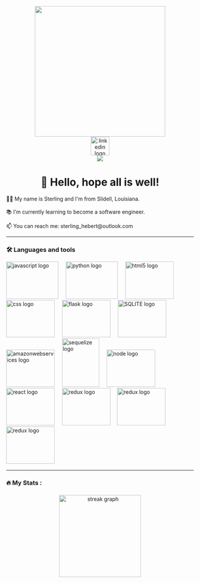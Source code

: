 <div align="center">
  <img height="350" src="https://i.pinimg.com/originals/e4/a9/06/e4a906d8ec0f8594f71e5c9866f8b26c.gif"  />
</div>

<div align="center">
  <img src="https://img.shields.io/static/v1?message=LinkedIn&logo=linkedin&label=&color=0077B5&logoColor=white&labelColor=&style=for-the-badge" height=50" alt="linkedin logo"  />
</div>

<div align="center">
  <img src="https://api.visitorbadge.io/api/visitors?path=https%3A%2F%2Fgithub.com%2FSterling-Hebert%2FSterling-Hebert%2F&countColor=%23263759"  />
</div>

<h1 align="center">👋 Hello, hope all is well! </h1>
<p align="left">👩‍💻 My name is Sterling and I'm from Slidell, Louisiana.<br><br>📚 I'm currently learning to become a software engineer.</p>
<p align="left">📫 You can reach me: sterling_hebert@outlook.com</p>

----

<h3 align="left">🛠 Languages and tools</h3>
<div align="left">
  <img src="https://static.wikia.nocookie.net/coding-help/images/6/69/JavaScript.png/revision/latest?cb=20230517123229"  height="100" width="140" alt="javascript logo"  />
  <img width="12" />
  <img src="https://logos-world.net/wp-content/uploads/2021/10/Python-Symbol.png"  height="100" width="140" alt="python logo"  />
  <img width="12" />
  <img src="https://upload.wikimedia.org/wikipedia/commons/thumb/6/61/HTML5_logo_and_wordmark.svg/2048px-HTML5_logo_and_wordmark.svg.png"  height="100" width="130" alt="html5 logo"  />
  <img width="12" />
  <img src="https://img.freepik.com/free-icon/css_318-698167.jpg?w=360"  height="100" width="130" alt="css logo"  />
  <img width="12" />
  <img src="https://miro.medium.com/v2/resize:fit:438/1*0G5zu7CnXdMT9pGbYUTQLQ.png"  height="100" width="130" alt="flask logo"  />
  <img width="12" />
  <img src="https://e7.pngegg.com/pngimages/778/255/png-clipart-sqlite-database-android-mysql-android-text-logo-thumbnail.png"  height="100" width="130" alt="SQLITE logo"  />
  <img width="12" />
  <img src="https://static-00.iconduck.com/assets.00/aws-icon-1024x1024-runl182z.png"  height="100" width="130" alt="amazonwebservices logo"  />
  <img width="12" />
  <img src="https://camo.githubusercontent.com/58e35d08b53ec029f0e3e587a28a6f65777d352f797add843d153a0db60b9d7d/68747470733a2f2f692e696d6775722e636f6d2f79764559686e5a2e706e67"  height="130" width="100" alt="sequelize logo"  />
  <img width="12" />
  <img src="https://miro.medium.com/v2/resize:fit:365/1*Jr3NFSKTfQWRUyjblBSKeg.jpeg"  height="100" width="130" alt="node logo"  />
  <img width="12" />
  <img src="https://www.datocms-assets.com/45470/1631026680-logo-react-native.png"  height="100" width="130" alt="react logo"/>
  <img width="12" />
  <img src="https://upload.wikimedia.org/wikipedia/commons/4/49/Redux.png" height="100" width="130" alt="redux logo"/>
  <img width="10" />
  <img src="https://www.drupal.org/files/project-images/Google-API.jpg"  height="100" width="130" alt="redux logo"/>
  <img width="12" />
  <img src="https://logowik.com/content/uploads/images/git6963.jpg"  height="100" width="130" alt="redux logo"/>
  <img width="12" />
</div>

---

<h3 align="left">🔥   My Stats :</h3>

###

<div align="center">
  <img src="https://streak-stats.demolab.com?user=Sterling-hebert&locale=en&mode=daily&theme=dark&hide_border=false&border_radius=5&order=3" height="220" alt="streak graph"  />
</div>

###
<!--
**Sterling-Hebert/Sterling-Hebert** is a ✨ _special_ ✨ repository because its `README.md` (this file) appears on your GitHub profile.

Here are some ideas to get you started:

- 🔭 I’m currently working on ...
- 🌱 I’m currently learning ...
- 👯 I’m looking to collaborate on ...
- 🤔 I’m looking for help with ...
- 💬 Ask me about ...
- 📫 How to reach me: ...
- 😄 Pronouns: ...
- ⚡ Fun fact: ...
-->

